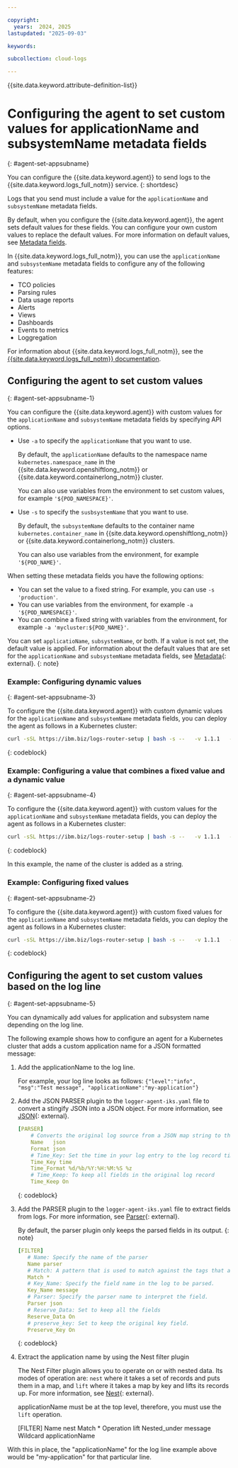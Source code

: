 ```yaml
---

copyright:
  years:  2024, 2025
lastupdated: "2025-09-03"

keywords:

subcollection: cloud-logs

---
```


{{site.data.keyword.attribute-definition-list}}

# Configuring the agent to set custom values for applicationName and subsystemName metadata fields
{: #agent-set-appsubname}

You can configure the {{site.data.keyword.agent}} to send logs to the {{site.data.keyword.logs_full_notm}} service.
{: shortdesc}

Logs that you send must include a value for the `applicationName` and `subsystemName` metadata fields.

By default, when you configure the {{site.data.keyword.agent}}, the agent sets default values for these fields. You can configure your own custom values to replace the default values. For more information on default values, see [Metadata fields](/docs/cloud-logs?topic=cloud-logs-metadata).


In {{site.data.keyword.logs_full_notm}}, you can use the `applicationName` and `subsystemName` metadata fields to configure any of the following features:
- TCO policies
- Parsing rules
- Data usage reports
- Alerts
- Views
- Dashboards
- Events to metrics
- Loggregation

For information about {{site.data.keyword.logs_full_notm}}, see the [{{site.data.keyword.logs_full_notm}} documentation](/docs/cloud-logs?topic=cloud-logs-getting-started).

## Configuring the agent to set custom values
{: #agent-set-appsubname-1}

You can configure the {{site.data.keyword.agent}} with custom values for the `applicationName` and `subsystemName` metadata fields by specifying API options.

- Use `-a` to specify the `applicationName` that you want to use.

    By default, the `applicationName` defaults to the namespace name `kubernetes.namespace_name` in the {{site.data.keyword.openshiftlong_notm}} or {{site.data.keyword.containerlong_notm}} cluster.

    You can also use variables from the environment to set custom values, for example `'${POD_NAMESPACE}'`.

- Use `-s` to specify the `susbsystemName` that you want to use.

    By default, the `subsystemName` defaults to the container name `kubernetes.container_name` in {{site.data.keyword.openshiftlong_notm}} or {{site.data.keyword.containerlong_notm}} clusters.

    You can also use variables from the environment, for example `'${POD_NAME}'`.

When setting these metadata fields you have the following options:
- You can set the value to a fixed string. For example, you can use `-s 'production'`.
- You can use variables from the environment, for example `-a '${POD_NAMESPACE}'`.
- You can combine a fixed string with variables from the environment, for example `-a 'mycluster:${POD_NAME}'`.

You can set `applicatioName`, `subsystemName`, or both. If a value is not set, the default value is applied. For information about the default values that are set for the `applicationName` and `subsystemName` metadata fields, see [Metadata](/docs/cloud-logs?topic=cloud-logs-metadata){: external}.
{: note}

### Example: Configuring dynamic values
{: #agent-set-appsubname-3}

To configure the {{site.data.keyword.agent}} with custom dynamic values for the `applicationName` and `subsystemName` metadata fields, you can deploy the agent as follows in a Kubernetes cluster:

```sh
curl -sSL https://ibm.biz/logs-router-setup | bash -s --   -v 1.1.1   -m IAMAPIKey    -k xxxx   -t Kubernetes   -r eu-es   -p 3443 -s '${POD_NAME}' -a '${POD_NAMESPACE}'
```
{: codeblock}

### Example: Configuring a value that combines a fixed value and a dynamic value
{: #agent-set-appsubname-4}

To configure the {{site.data.keyword.agent}} with custom values for the `applicationName` and `subsystemName` metadata fields, you can deploy the agent as follows in a Kubernetes cluster:

```sh
curl -sSL https://ibm.biz/logs-router-setup | bash -s --   -v 1.1.1   -m IAMAPIKey    -k xxxx   -t Kubernetes   -r eu-es   -p 3443 -s '${POD_NAME}' -a 'mycluster-dallas:${POD_NAMESPACE}'
```
{: codeblock}

In this example, the name of the cluster is added as a string.

### Example: Configuring fixed values
{: #agent-set-appsubname-2}

To configure the {{site.data.keyword.agent}} with custom fixed values for the `applicationName` and `subsystemName` metadata fields, you can deploy the agent as follows in a Kubernetes cluster:

```sh
curl -sSL https://ibm.biz/logs-router-setup | bash -s --   -v 1.1.1   -m IAMAPIKey    -k xxxx   -t Kubernetes   -r eu-es   -p 3443 -s 'mysubsystem' -a 'myapp'
```
{: codeblock}


## Configuring the agent to set custom values based on the log line
{: #agent-set-appsubname-5}


You can dynamically add values for application and subsystem name depending on the log line.

The following example shows how to configure an agent for a Kubernetes cluster that adds a custom application name for a JSON formatted message:

1. Add the applicationName to the log line.

    For example, your log line looks as follows: `{"level":"info", "msg":"Test message", "applicationName":"my-application"}`

2. Add the JSON PARSER plugin to the `logger-agent-iks.yaml` file to convert a stingify JSON into a JSON object.  For more information, see [JSON](https://docs.fluentbit.io/manual/data-pipeline/parsers/json){: external}.

    ```yaml
    [PARSER]
        # Converts the original log source from a JSON map string to the internal binary representation.
        Name   json
        Format json
        # Time_Key: Set the time in your log entry to the log record time included with the log. If not set, Fluenti Bit uses its own time.
        Time_Key time
        Time_Format %d/%b/%Y:%H:%M:%S %z
        # Time_Keep: To keep all fields in the original log record
        Time_Keep On
    ```
    {: codeblock}

3. Add the PARSER plugin to the `logger-agent-iks.yaml` file to extract fields from logs. For more information, see [Parser](https://docs.fluentbit.io/manual/data-pipeline/filters/parser){: external}.

    By default, the parser plugin only keeps the parsed fields in its output.
    {: note}

    ```yaml
    [FILTER]
       # Name: Specify the name of the parser
       Name parser
       # Match: A pattern that is used to match against the tags that are defined on incoming records.
       Match *
       # Key_Name: Specify the field name in the log to be parsed.
       Key_Name message
       # Parser: Specify the parser name to interpret the field.
       Parser json
       # Reserve_Data: Set to keep all the fields
       Reserve_Data On
       # preserve_key: Set to keep the original key field.
       Preserve_Key On
    ```
    {: codeblock}

4. Extract the application name by using the Nest filter plugin

    The Nest Filter plugin allows you to operate on or with nested data. Its modes of operation are: `nest` where it takes a set of records and puts them in a map, and `lift` where it takes a map by key and lifts its records up. For more information, see [Nest](https://docs.fluentbit.io/manual/data-pipeline/filters/nest#configuration-file){: external}.

    applicationName must be at the top level, therefore, you must use the `lift` operation.

    [FILTER]
       Name nest
       Match *
       Operation lift
       Nested_under message
       Wildcard applicationName

With this in place, the "applicationName" for the log line example above would be "my-application" for that particular line.
